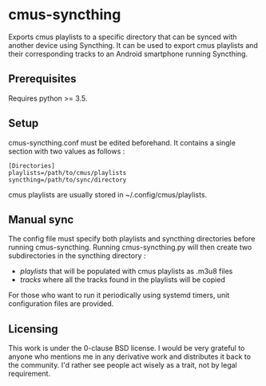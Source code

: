 # cmus-syncthing

Exports cmus playlists to a specific directory that can be synced with another device using Syncthing. It can be used to export cmus playlists and their corresponding tracks to an Android smartphone running Syncthing.

## Prerequisites
Requires python >= 3.5.

## Setup
cmus-syncthing.conf must be edited beforehand. It contains a single section with two values as follows :
```
[Directories]
playlists=/path/to/cmus/playlists
syncthing=/path/to/sync/directory
```

cmus playlists are usually stored in ~/.config/cmus/playlists.

## Manual sync
The config file must specify both playlists and syncthing directories before running cmus-syncthing. Running cmus-syncthing.py will then create two subdirectories in the syncthing directory : 
  - *playlists* that will be populated with cmus playlists as .m3u8 files
  - *tracks* where all the tracks found in the playlists will be copied

For those who want to run it periodically using systemd timers, unit configuration files are provided.

## Licensing
This work is under the 0-clause BSD license. I would be very grateful to anyone who mentions me in any derivative work and distributes it back to the community. I'd rather see people act wisely as a trait, not by legal requirement.
